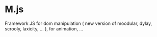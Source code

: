 # M.js
Framework JS for dom manipulation ( new version of moodular, dylay, scrooly, laxicity, ... ), for animation, ...
